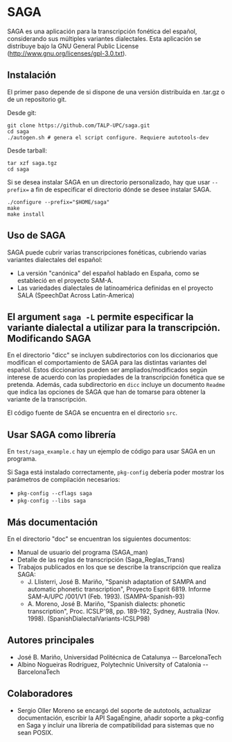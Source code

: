 SAGA
========

SAGA es una aplicación para la transcripción fonética del español, considerando
sus múltiples variantes dialectales. Esta aplicación se distribuye bajo la GNU
General Public License (http://www.gnu.org/licenses/gpl-3.0.txt).

Instalación
--------------

El primer paso depende de si dispone de una versión distribuída en .tar.gz o
de un repositorio git.

Desde git:

    git clone https://github.com/TALP-UPC/saga.git
    cd saga
    ./autogen.sh # genera el script configure. Requiere autotools-dev

Desde tarball:

    tar xzf saga.tgz
    cd saga

Si se desea instalar SAGA en un directorio personalizado, hay que usar
`--prefix=` a fin de especificar el directorio dónde se desee instalar SAGA.

    ./configure --prefix="$HOME/saga"
    make
    make install

Uso de SAGA
-------------

SAGA puede cubrir varias transcripciones fonéticas, cubriendo varias variantes
dialectales del español:

- La versión "canónica" del español hablado en España, como se estableció en el
  proyecto SAM-A.
- Las variedades dialectales de latinoamérica definidas en el proyecto SALA
  (SpeechDat Across Latin-America)

El argument `saga -L` permite especificar la variante dialectal a utilizar para
la transcripción.
Modificando SAGA
-----------------

En el directorio "dicc" se incluyen subdirectorios con los diccionarios 
que modifican el comportamiento de SAGA para las distintas variantes del 
español. Estos diccionarios pueden ser ampliados/modificados según interese
de acuerdo con las propiedades de la transcripción fonética que se pretenda.
Además, cada subdirectorio en `dicc` incluye un documento `Readme` que
indica las opciones de SAGA que han de tomarse para obtener la variante de
la transcripción.

El código fuente de SAGA se encuentra en el directorio `src`.

Usar SAGA como librería
------------------------

En `test/saga_example.c` hay un ejemplo de código para usar SAGA en un programa.

Si Saga está instalado correctamente, `pkg-config` debería poder mostrar
los parámetros de compilación necesarios:

 - `pkg-config --cflags saga`
 - `pkg-config --libs saga`


Más documentación
------------------

En el directorio "doc" se encuentran los siguientes documentos:

- Manual de usuario del programa (SAGA_man)
- Detalle de las reglas de transcripción (Saga_Reglas_Trans)
- Trabajos publicados en los que se describe la transcripción que realiza SAGA:
   * J. Llisterri, José B. Mariño, "Spanish adaptation of SAMPA and automatic
     phonetic transcription", Proyecto Esprit 6819. Informe  SAM-A/UPC /001/V1
     (Feb. 1993). (SAMPA-Spanish-93)
   * A. Moreno, José B. Mariño, "Spanish dialects: phonetic transcription",
     Proc. ICSLP'98, pp. 189-192, Sydney, Australia (Nov. 1998).
     (SpanishDialectalVariants-ICSLP98)

Autores principales
--------------------

- José B. Mariño, Universidad Politécnica de Catalunya -- BarcelonaTech
- Albino Nogueiras Rodríguez, Polytechnic University of Catalonia -- BarcelonaTech

Colaboradores
---------------

- Sergio Oller Moreno se encargó del soporte de autotools, actualizar documentación,
  escribir la API SagaEngine, añadir soporte a pkg-config en Saga y incluir una
  libreria de compatibilidad para sistemas que no sean POSIX.

